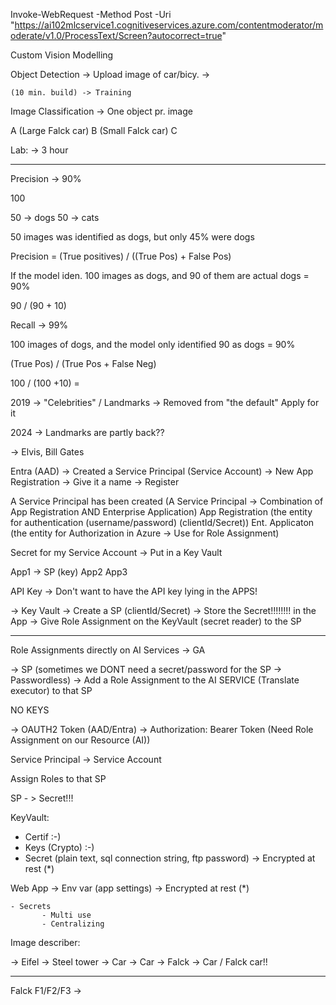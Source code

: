 Invoke-WebRequest -Method Post -Uri "https://ai102mlcservice1.cognitiveservices.azure.com/contentmoderator/moderate/v1.0/ProcessText/Screen?autocorrect=true"



Custom Vision Modelling



Object Detection
   -> Upload image of car/bicy.  -> 

    (10 min. build) -> Training 

Image Classification
    -> One object pr. image

 A  (Large Falck car)
 B  (Small Falck car)
 C

Lab: -> 3 hour



------------------------


Precision -> 90%

100

50 -> dogs
50 -> cats

50 images was identified as dogs, but only 45% were dogs

Precision = (True positives) / ((True Pos) + False Pos)

If the model iden. 100 images as dogs, and 90 of them are actual dogs = 90%

90 / (90 + 10)


Recall -> 99%

100 images of dogs, and the model only identified 90 as dogs = 90%

(True Pos) / (True Pos + False Neg)

100 / (100 +10) = 






2019  -> "Celebrities"   / Landmarks   -> Removed from "the default"
    Apply for it



2024  -> Landmarks are partly back??

-> Elvis, Bill Gates   






  Entra (AAD) -> Created a Service Principal (Service Account) 
          -> New App Registration
                 -> Give it a name
                 -> Register

 A Service Principal has been created 
            (A Service Principal  -> Combination of App Registration AND Enterprise Application)
                    App Registration (the entity for authentication (username/password) (clientId/Secret))
                    Ent. Applicaton (the entity for Authorization in Azure  -> Use for Role Assignment)


             

Secret for my Service Account -> Put in a Key Vault

App1   -> SP   (key)
App2
App3


API Key -> Don't want to have the API key lying in the APPS!

-> Key Vault
-> Create a SP (clientId/Secret)
-> Store the Secret!!!!!!!! in the App
-> Give Role Assignment on the KeyVault (secret reader) to the SP


--------------------

Role Assignments directly on AI Services -> GA

-> SP (sometimes we DONT need a secret/password for the SP -> Passwordless)
-> Add a Role Assignment to the AI SERVICE (Translate executor) to that SP


 NO KEYS


 -> OAUTH2 Token (AAD/Entra)    ->   Authorization: Bearer Token    (Need Role Assignment on our Resource (AI))



Service Principal -> Service Account


Assign Roles to that SP


SP - > Secret!!!


KeyVault: 

   -  Certif    :-)
   -  Keys (Crypto)   :-)
   -  Secret (plain text, sql connection string, ftp password)  -> Encrypted at rest (*)




Web App   -> Env var (app settings) -> Encrypted at rest (*)


    - Secrets
           - Multi use
           - Centralizing
 

   Image describer:

   -> Eifel -> Steel tower
   -> Car  -> Car
   -> Falck  -> Car / Falck car!!


------------------

   Falck     F1/F2/F3 ->   